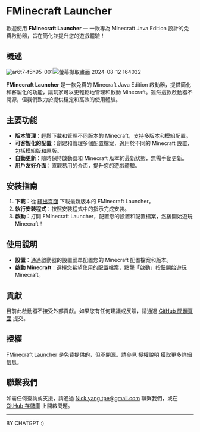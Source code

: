 # FMinecraft Launcher

歡迎使用 **FMinecraft Launcher** — 一款專為 Minecraft Java Edition 設計的免費啟動器，旨在簡化並提升您的遊戲體驗！

## 概述

![ar6t7-f5h95-001](https://github.com/user-attachments/assets/61082c06-1f40-4247-9a80-f435ad7af6b6)![螢幕擷取畫面 2024-08-12 164032](https://github.com/user-attachments/assets/4bb46cd6-5d08-4170-9d8b-9b1346d399f8)


**FMinecraft Launcher** 是一款免費的 Minecraft Java Edition 啟動器，提供簡化和客製化的功能，讓玩家可以更輕鬆地管理和啟動 Minecraft。雖然這款啟動器不開源，但我們致力於提供穩定和高效的使用體驗。

## 主要功能

- **版本管理**：輕鬆下載和管理不同版本的 Minecraft，支持多版本和模組配置。
- **可客製化的配置**：創建和管理多個配置檔案，適用於不同的 Minecraft 設置，包括模組版和原版。
- **自動更新**：隨時保持啟動器和 Minecraft 版本的最新狀態，無需手動更新。
- **用戶友好介面**：直觀易用的介面，提升您的遊戲體驗。

## 安裝指南

1. **下載**：從 [釋出頁面](https://github.com/Nickyangtpe/FMinecraft-Launcher/releases) 下載最新版本的 FMinecraft Launcher。
2. **執行安裝程式**：按照安裝程式中的指示完成安裝。
3. **啟動**：打開 FMinecraft Launcher，配置您的設置和配置檔案，然後開始遊玩 Minecraft！

## 使用說明

- **設置**：通過啟動器的設置菜單配置您的 Minecraft 配置檔案和版本。
- **啟動 Minecraft**：選擇您希望使用的配置檔案，點擊「啟動」按鈕開始遊玩 Minecraft。

## 貢獻

目前此啟動器不接受外部貢獻。如果您有任何建議或反饋，請通過 [GitHub 問題頁面](https://github.com/Nickyangtpe/FMinecraft-Launcher/issues) 提交。

## 授權

FMinecraft Launcher 是免費提供的，但不開源。請參見 [授權說明](https://github.com/Nickyangtpe/FMinecraft-Launcher/blob/main/LICENSE) 獲取更多詳細信息。

## 聯繫我們

如需任何查詢或支援，請通過 Nick.yang.tpe@gmail.com 聯繫我們，或在 [GitHub 存儲庫](https://github.com/Nickyangtpe/FMinecraft-Launcher) 上開啟問題。

---
BY CHATGPT :)
